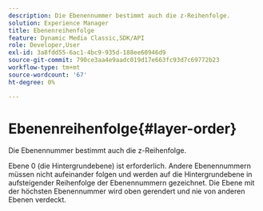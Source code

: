 ```yaml
---
description: Die Ebenennummer bestimmt auch die z-Reihenfolge.
solution: Experience Manager
title: Ebenenreihenfolge
feature: Dynamic Media Classic,SDK/API
role: Developer,User
exl-id: 3a8fdd55-6ac1-4bc9-935d-188ee60946d9
source-git-commit: 790ce3aa4e9aadc019d17e663fc93d7c69772b23
workflow-type: tm+mt
source-wordcount: '67'
ht-degree: 0%

---
```


# Ebenenreihenfolge{#layer-order}

Die Ebenennummer bestimmt auch die z-Reihenfolge.

Ebene 0 (die Hintergrundebene) ist erforderlich. Andere Ebenennummern müssen nicht aufeinander folgen und werden auf die Hintergrundebene in aufsteigender Reihenfolge der Ebenennummern gezeichnet. Die Ebene mit der höchsten Ebenennummer wird oben gerendert und nie von anderen Ebenen verdeckt.
